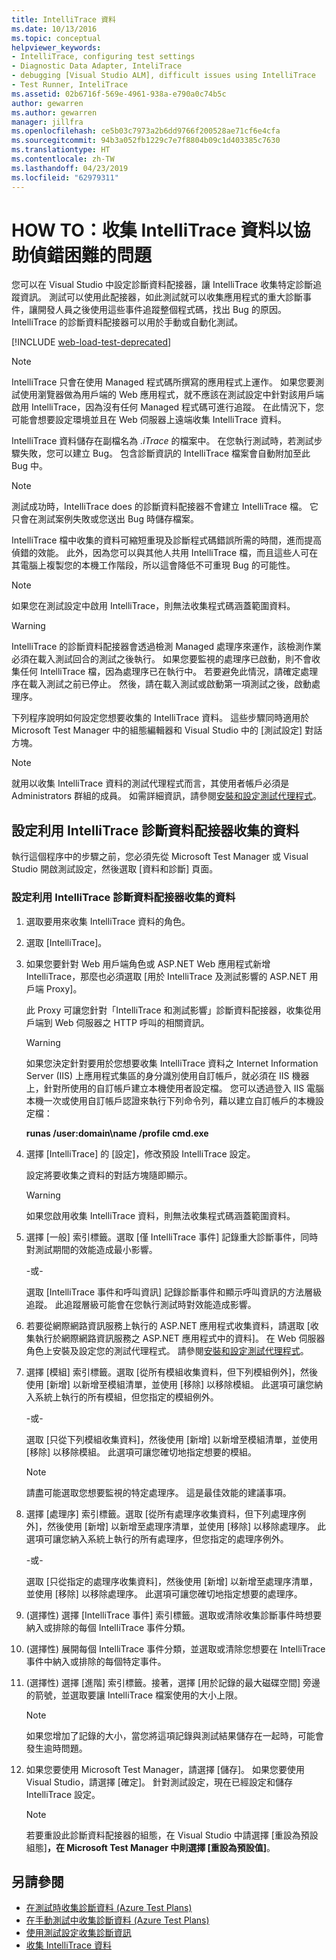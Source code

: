 ```yaml
---
title: IntelliTrace 資料
ms.date: 10/13/2016
ms.topic: conceptual
helpviewer_keywords:
- IntelliTrace, configuring test settings
- Diagnostic Data Adapter, InteliTrace
- debugging [Visual Studio ALM], difficult issues using IntelliTrace
- Test Runner, InteliTrace
ms.assetid: 02b6716f-569e-4961-938a-e790a0c74b5c
author: gewarren
ms.author: gewarren
manager: jillfra
ms.openlocfilehash: ce5b03c7973a2b6dd9766f200528ae71cf6e4cfa
ms.sourcegitcommit: 94b3a052fb1229c7e7f8804b09c1d403385c7630
ms.translationtype: HT
ms.contentlocale: zh-TW
ms.lasthandoff: 04/23/2019
ms.locfileid: "62979311"
---
```

# <a name="how-to-collect-intellitrace-data-to-help-debug-difficult-issues"></a>HOW TO：收集 IntelliTrace 資料以協助偵錯困難的問題

您可以在 Visual Studio 中設定診斷資料配接器，讓 IntelliTrace 收集特定診斷追蹤資訊。 測試可以使用此配接器，如此測試就可以收集應用程式的重大診斷事件，讓開發人員之後使用這些事件追蹤整個程式碼，找出 Bug 的原因。 IntelliTrace 的診斷資料配接器可以用於手動或自動化測試。

[!INCLUDE [web-load-test-deprecated](includes/web-load-test-deprecated.md)]

> [!NOTE]
> IntelliTrace 只會在使用 Managed 程式碼所撰寫的應用程式上運作。 如果您要測試使用瀏覽器做為用戶端的 Web 應用程式，就不應該在測試設定中針對該用戶端啟用 IntelliTrace，因為沒有任何 Managed 程式碼可進行追蹤。 在此情況下，您可能會想要設定環境並且在 Web 伺服器上遠端收集 IntelliTrace 資料。

IntelliTrace 資料儲存在副檔名為 *.iTrace* 的檔案中。 在您執行測試時，若測試步驟失敗，您可以建立 Bug。 包含診斷資訊的 IntelliTrace 檔案會自動附加至此 Bug 中。

> [!NOTE]
> 測試成功時，IntelliTrace does 的診斷資料配接器不會建立 IntelliTrace 檔。 它只會在測試案例失敗或您送出 Bug 時儲存檔案。

IntelliTrace 檔中收集的資料可縮短重現及診斷程式碼錯誤所需的時間，進而提高偵錯的效能。 此外，因為您可以與其他人共用 IntelliTrace 檔，而且這些人可在其電腦上複製您的本機工作階段，所以這會降低不可重現 Bug 的可能性。

> [!NOTE]
> 如果您在測試設定中啟用 IntelliTrace，則無法收集程式碼涵蓋範圍資料。

> [!WARNING]
> IntelliTrace 的診斷資料配接器會透過檢測 Managed 處理序來運作，該檢測作業必須在載入測試回合的測試之後執行。 如果您要監視的處理序已啟動，則不會收集任何 IntelliTrace 檔，因為處理序已在執行中。 若要避免此情況，請確定處理序在載入測試之前已停止。 然後，請在載入測試或啟動第一項測試之後，啟動處理序。

下列程序說明如何設定您想要收集的 IntelliTrace 資料。 這些步驟同時適用於 Microsoft Test Manager 中的組態編輯器和 Visual Studio 中的 [測試設定] 對話方塊。

> [!NOTE]
> 就用以收集 IntelliTrace 資料的測試代理程式而言，其使用者帳戶必須是 Administrators 群組的成員。 如需詳細資訊，請參閱[安裝和設定測試代理程式](../test/lab-management/install-configure-test-agents.md)。

## <a name="configure-the-data-to-collect-with-the-intellitrace-diagnostic-data-adapter"></a>設定利用 IntelliTrace 診斷資料配接器收集的資料

執行這個程序中的步驟之前，您必須先從 Microsoft Test Manager 或 Visual Studio 開啟測試設定，然後選取 [資料和診斷] 頁面。

### <a name="to-configure-the-data-to-collect-with-the-intellitrace-diagnostic-data-adapter"></a>設定利用 IntelliTrace 診斷資料配接器收集的資料

1. 選取要用來收集 IntelliTrace 資料的角色。

2. 選取 [IntelliTrace]。

3. 如果您要針對 Web 用戶端角色或 ASP.NET Web 應用程式新增 IntelliTrace，那麼也必須選取 [用於 IntelliTrace 及測試影響的 ASP.NET 用戶端 Proxy]。

     此 Proxy 可讓您針對「IntelliTrace 和測試影響」診斷資料配接器，收集從用戶端到 Web 伺服器之 HTTP 呼叫的相關資訊。

    > [!WARNING]
    > 如果您決定針對要用於您想要收集 IntelliTrace 資料之 Internet Information Server (IIS) 上應用程式集區的身分識別使用自訂帳戶，就必須在 IIS 機器上，針對所使用的自訂帳戶建立本機使用者設定檔。 您可以透過登入 IIS 電腦本機一次或使用自訂帳戶認證來執行下列命令列，藉以建立自訂帳戶的本機設定檔：
    >
    > **runas /user:domain\name /profile cmd.exe**

4. 選擇 [IntelliTrace] 的 [設定]，修改預設 IntelliTrace 設定。

     設定將要收集之資料的對話方塊隨即顯示。

    > [!WARNING]
    > 如果您啟用收集 IntelliTrace 資料，則無法收集程式碼涵蓋範圍資料。

5. 選擇 [一般] 索引標籤。選取 [僅 IntelliTrace 事件] 記錄重大診斷事件，同時對測試期間的效能造成最小影響。

     -或-

     選取 [IntelliTrace 事件和呼叫資訊] 記錄診斷事件和顯示呼叫資訊的方法層級追蹤。 此追蹤層級可能會在您執行測試時對效能造成影響。

6. 若要從網際網路資訊服務上執行的 ASP.NET 應用程式收集資料，請選取 [收集執行於網際網路資訊服務之 ASP.NET 應用程式中的資料]。 在 Web 伺服器角色上安裝及設定您的測試代理程式。 請參閱[安裝和設定測試代理程式](../test/lab-management/install-configure-test-agents.md)。

7. 選擇 [模組] 索引標籤。選取 [從所有模組收集資料，但下列模組例外]，然後使用 [新增] 以新增至模組清單，並使用 [移除] 以移除模組。 此選項可讓您納入系統上執行的所有模組，但您指定的模組例外。

     -或-

     選取 [只從下列模組收集資料]，然後使用 [新增] 以新增至模組清單，並使用 [移除] 以移除模組。 此選項可讓您確切地指定想要的模組。

    > [!NOTE]
    > 請盡可能選取您想要監視的特定處理序。 這是最佳效能的建議事項。

8. 選擇 [處理序] 索引標籤。選取 [從所有處理序收集資料，但下列處理序例外]，然後使用 [新增] 以新增至處理序清單，並使用 [移除] 以移除處理序。 此選項可讓您納入系統上執行的所有處理序，但您指定的處理序例外。

     -或-

     選取 [只從指定的處理序收集資料]，然後使用 [新增] 以新增至處理序清單，並使用 [移除] 以移除處理序。 此選項可讓您確切地指定想要的處理序。

9. (選擇性) 選擇 [IntelliTrace 事件] 索引標籤。選取或清除收集診斷事件時想要納入或排除的每個 IntelliTrace 事件分類。

10. (選擇性) 展開每個 IntelliTrace 事件分類，並選取或清除您想要在 IntelliTrace 事件中納入或排除的每個特定事件。

11. (選擇性) 選擇 [進階] 索引標籤。接著，選擇 [用於記錄的最大磁碟空間] 旁邊的箭號，並選取要讓 IntelliTrace 檔案使用的大小上限。

    > [!NOTE]
    > 如果您增加了記錄的大小，當您將這項記錄與測試結果儲存在一起時，可能會發生逾時問題。

12. 如果您要使用 Microsoft Test Manager，請選擇 [儲存]。 如果您要使用 Visual Studio，請選擇 [確定]。 針對測試設定，現在已經設定和儲存 IntelliTrace 設定。

    > [!NOTE]
    > 若要重設此診斷資料配接器的組態，在 Visual Studio 中請選擇 [重設為預設組態]****，在 Microsoft Test Manager 中則選擇 [重設為預設值]****。

## <a name="see-also"></a>另請參閱

- [在測試時收集診斷資料 (Azure Test Plans)](/azure/devops/test/collect-diagnostic-data?view=vsts)
- [在手動測試中收集診斷資料 (Azure Test Plans)](/azure/devops/test/mtm/collect-more-diagnostic-data-in-manual-tests?view=vsts)
- [使用測試設定收集診斷資訊](../test/collect-diagnostic-information-using-test-settings.md)
- [收集 IntelliTrace 資料](../test/how-to-collect-intellitrace-data-to-help-debug-difficult-issues.md)